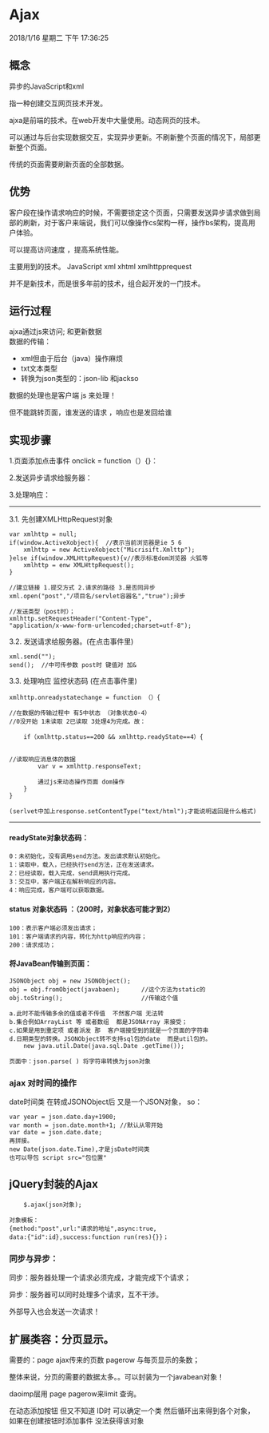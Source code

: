 # Ajax

2018/1/16 星期二 下午 17:36:25 

## 概念

异步的JavaScript和xml

指一种创建交互网页技术开发。

ajxa是前端的技术。在web开发中大量使用。动态网页的技术。

可以通过与后台实现数据交互，实现异步更新。不刷新整个页面的情况下，局部更新整个页面。

传统的页面需要刷新页面的全部数据。

## 优势

客户段在操作请求响应的时候，不需要锁定这个页面，只需要发送异步请求做到局部的刷新，对于客户来端说，我们可以像操作cs架构一样，操作bs架构，提高用户体验。

可以提高访问速度 ，提高系统性能。

主要用到的技术。
JavaScript xml xhtml xmlhttpprequest

并不是新技术，而是很多年前的技术，组合起开发的一门技术。

## 运行过程

 ajxa通过js来访问; 和更新数据  
数据的传输： 

+ xml但由于后台（java）操作麻烦
+ txt文本类型
+ 转换为json类型的：json-lib 和jackso

数据的处理也是客户端 js 来处理！

但不能跳转页面，谁发送的请求 ，响应也是发回给谁

## 实现步骤

1.页面添加点击事件 onclick = function（）{}：

2.发送异步请求给服务器：

3.处理响应：

----------

3.1. 先创建XMLHttpRequest对象

    var xmlhttp = null;
    if(window.ActiveXobject){  //表示当前浏览器是ie 5 6
        xmlhttp = new ActiveXobject("Micrisift.Xmlttp");
    }else if(window.XMLHttpRequest){v//表示标准dom浏览器 火狐等
        xmlhttp = enw XMLHttpRequest();
    }
    
    //建立链接 1.提交方式 2.请求的路径 3.是否同异步
    xml.open("post","/项目名/servlet容器名","true");异步
    
    //发送类型（post时）；
    xmlhttp.setRequestHeader("Content-Type",
    "application/x-www-form-urlencoded;charset=utf-8");

3.2. 发送请求给服务器。(在点击事件里)

    xml.send("");
    send();  //中可传参数 post时 键值对 加&

3.3. 处理响应  监控状态码 (在点击事件里)

    xmlhttp.onreadystatechange = function （）{
    
    //在数据的传输过程中 有5中状态 （对象状态0-4）
    //0没开始 1未读取 2已读取 3处理4为完成。故：
    
        if（xmlhttp.status==200 && xmlhttp.readyState==4）{
    
    
    //读取响应消息体的数据
            var v = xmlhttp.responseText;
    
            通过js来动态操作页面 dom操作
        }
    }
    
    (serlvet中加上response.setContentType("text/html");才能说明返回是什么格式)

----------

#### readyState对象状态码：

    0：未初始化，没有调用send方法。发出请求默认初始化。
    1：读取中，载入，已经执行send方法，正在发送请求。
    2：已经读取，载入完成，send调用执行完成。
    3：交互中，客户端正在解析响应的内容。
    4：响应完成，客户端可以获取数据。

#### status 对象状态码 ：（200时，对象状态可能才到2）

    100：表示客户端必须发出请求；
    101：客户端请求的内容，转化为http响应的内容；
    200：请求成功；

#### 将JavaBean传输到页面：

    JSONObject obj = new JSONObject();
    obj = obj.fromObject(javabaen);      //这个方法为static的
    obj.toString();                      //传输这个值
    
    a.此时不能传输多余的值或者不传值  不然客户端 无法转
    b.集合例如ArrayList 等 或者数组  都是JSONArray 来接受；
    c.如果是用到重定项 或者派发 那  客户端接受到的就是一个页面的字符串
    d.日期类型的转换。JSONObject转不支持sql包的date  而是util包的。
        new java.util.Date(java.sql.Date .getTime());
    
    页面中：json.parse( ) 将字符串转换为json对象

### ajax 对时间的操作

date时间类 在转成JSONObject后 又是一个JSON对象，
so：

    var year = json.date.day+1900;
    var month = json.date.month+1; //默认从零开始
    var date = json.date.date;
    再拼接。
    new Date(json.date.Time),才是jsDate时间类 
    也可以导包 script src="包位置" 

## jQuery封装的Ajax

        $.ajax(json对象);
    
    对象模板：
    {method:"post",url:"请求的地址",async:true,
    data:{"id":id},success:function run(res){}}；

### 同步与异步：

同步：服务器处理一个请求必须完成，才能完成下个请求；

异步：服务器可以同时处理多个请求，互不干涉。

外部导入也会发送一次请求！

## 扩展类容：分页显示。

需要的：page ajax传来的页数 pagerow  与每页显示的条数；

整体来说，分页的需要的数据太多。。可以封装为一个javabean对象！

daoimp层用 page pagerow来limit 查询。

在动态添加按钮 但又不知道 ID时  可以确定一个类  然后循环出来得到各个对象，如果在创建按钮时添加事件  没法获得该对象